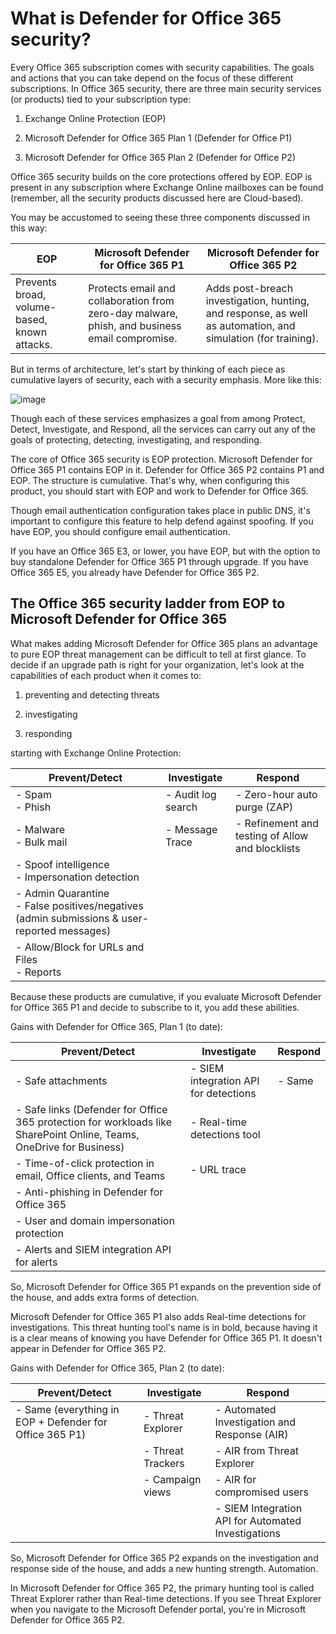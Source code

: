 # What is Defender for Office 365 security?

Every Office 365 subscription comes with security capabilities. The goals and actions that you can take depend on the focus of these different subscriptions. In Office 365 security, there are three main security services (or products) tied to your subscription type:

1) Exchange Online Protection (EOP)

2) Microsoft Defender for Office 365 Plan 1 (Defender for Office P1)

3) Microsoft Defender for Office 365 Plan 2 (Defender for Office P2)

Office 365 security builds on the core protections offered by EOP. EOP is present in any subscription where Exchange Online mailboxes can be found (remember, all the security products discussed here are Cloud-based).

You may be accustomed to seeing these three components discussed in this way:

| **EOP**                                                  | **Microsoft Defender for Office 365 P1**                                                                  | **Microsoft Defender for Office 365 P2**                                                                                      |
|----------------------------------------------------------|------------------------------------------------------------------------------------------------------------|-------------------------------------------------------------------------------------------------------------------------------|
| Prevents broad, volume-based, known attacks.             | Protects email and collaboration from zero-day malware, phish, and business email compromise.             | Adds post-breach investigation, hunting, and response, as well as automation, and simulation (for training).                 |

But in terms of architecture, let's start by thinking of each piece as cumulative layers of security, each with a security emphasis. More like this:

![image](https://github.com/user-attachments/assets/d962f417-a19b-4f91-bf1d-9acf7deb2207)

Though each of these services emphasizes a goal from among Protect, Detect, Investigate, and Respond, all the services can carry out any of the goals of protecting, detecting, investigating, and responding.

The core of Office 365 security is EOP protection. Microsoft Defender for Office 365 P1 contains EOP in it. Defender for Office 365 P2 contains P1 and EOP. The structure is cumulative. That's why, when configuring this product, you should start with EOP and work to Defender for Office 365.

Though email authentication configuration takes place in public DNS, it's important to configure this feature to help defend against spoofing. If you have EOP, you should configure email authentication.

If you have an Office 365 E3, or lower, you have EOP, but with the option to buy standalone Defender for Office 365 P1 through upgrade. If you have Office 365 E5, you already have Defender for Office 365 P2.

## The Office 365 security ladder from EOP to Microsoft Defender for Office 365

What makes adding Microsoft Defender for Office 365 plans an advantage to pure EOP threat management can be difficult to tell at first glance. To decide if an upgrade path is right for your organization, let's look at the capabilities of each product when it comes to:

1) preventing and detecting threats

2) investigating

3) responding

starting with Exchange Online Protection:

| **Prevent/Detect**                                                                                                                                                 | **Investigate**                            | **Respond**                                       |
|-------------------------------------------------------------------------------------------------------------------------------------------------------------------|---------------------------------------------|--------------------------------------------------|
| - Spam                                                                                 <br> - Phish                                                               | - Audit log search                          | - Zero-hour auto purge (ZAP)                     |
| - Malware                                                                              <br> - Bulk mail                                                            | - Message Trace                              | - Refinement and testing of Allow and blocklists |
| - Spoof intelligence                                                                  <br> - Impersonation detection                                              |                                                 |                                                  |
| - Admin Quarantine                                                                    <br> - False positives/negatives (admin submissions & user-reported messages) |                                                 |                                                  |
| - Allow/Block for URLs and Files                                                      <br> - Reports                                                               |                                                 |                                                  |

Because these products are cumulative, if you evaluate Microsoft Defender for Office 365 P1 and decide to subscribe to it, you add these abilities.

Gains with Defender for Office 365, Plan 1 (to date):

| **Prevent/Detect**                                                                                                                               | **Investigate**                                  | **Respond**                        |
|---------------------------------------------------------------------------------------------------------------------------------------------------|--------------------------------------------------|-----------------------------------|
| - Safe attachments                                                                                                                                | - SIEM integration API for detections            | - Same                             |
| - Safe links (Defender for Office 365 protection for workloads like SharePoint Online, Teams, OneDrive for Business)                             | - Real-time detections tool                      |                                   |
| - Time-of-click protection in email, Office clients, and Teams                                                                                    | - URL trace                                      |                                   |
| - Anti-phishing in Defender for Office 365                                                                                                        |                                                  |                                   |
| - User and domain impersonation protection                                                                                                        |                                                  |                                   |
| - Alerts and SIEM integration API for alerts                                                                                                      |                                                  |                                   |

So, Microsoft Defender for Office 365 P1 expands on the prevention side of the house, and adds extra forms of detection.

Microsoft Defender for Office 365 P1 also adds Real-time detections for investigations. This threat hunting tool's name is in bold, because having it is a clear means of knowing you have Defender for Office 365 P1. It doesn't appear in Defender for Office 365 P2.

Gains with Defender for Office 365, Plan 2 (to date):

| **Prevent/Detect**                                                                                          | **Investigate**                                  | **Respond**                                          |
|--------------------------------------------------------------------------------------------------------------|--------------------------------------------------|------------------------------------------------------|
| - Same (everything in EOP + Defender for Office 365 P1)                                                     | - Threat Explorer                                | - Automated Investigation and Response (AIR)        |
|                                                                                                              | - Threat Trackers                                | - AIR from Threat Explorer                          |
|                                                                                                              | - Campaign views                                 | - AIR for compromised users                         |
|                                                                                                              |                                                  | - SIEM Integration API for Automated Investigations |

So, Microsoft Defender for Office 365 P2 expands on the investigation and response side of the house, and adds a new hunting strength. Automation.

In Microsoft Defender for Office 365 P2, the primary hunting tool is called Threat Explorer rather than Real-time detections. If you see Threat Explorer when you navigate to the Microsoft Defender portal, you're in Microsoft Defender for Office 365 P2.

